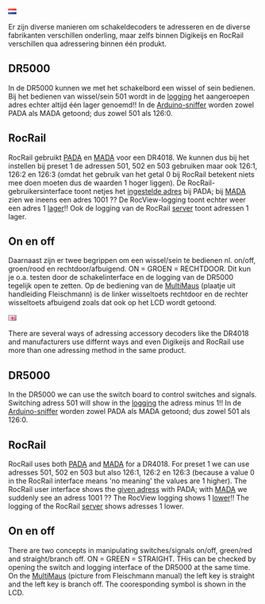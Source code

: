 ![Nederlandse vlag](../../images/nl.gif)

Er zijn diverse manieren om schakeldecoders te adresseren en de diverse fabrikanten verschillen onderling, maar zelfs binnen Digikeijs en RocRail verschillen qua adressering binnen één produkt.

## DR5000
In de DR5000 kunnen we met het schakelbord een wissel of sein bedienen. Bij het bedienen van wissel/sein 501 wordt in de [logging](./images/DR5000_adress_one_down.png) het aangeroepen adres echter altijd één lager genoemd!!
In de [Arduino-sniffer](./images/DR4018_sniffer_output.png) worden zowel PADA als MADA getoond; dus zowel 501 als 126:0.

## RocRail
RocRail gebruikt [PADA](./images/DR4018_RocRail_PADA_adressing.JPG) en [MADA](./images/DR4018_RocRail_MADA_adressing.png) voor een DR4018. We kunnen dus bij het instellen bij preset 1 de adressen 501, 502 en 503 gebruiken maar ook 126:1, 126:2 en 126:3 (omdat het gebruik van het getal 0 bij RocRail betekent niets mee doen moeten dus de waarden 1 hoger liggen).
De RocRail-gebruikersinterface toont netjes het [ingestelde adres](./images/DR4018_RocRail_Userinterface.png) bij PADA; bij [MADA](./images/DR4018_RocRail_UserinterfaceMADA.png) zien we ineens een adres 1001 ?? De RocView-logging toont echter weer een adres 1 [lager](./images/DR4018_RocRail_Logging.png)!! Ook de logging van de RocRail [server](./images/DR4018_RocRail_server_logging.png) toont adressen 1 lager.  

## On en off
Daarnaast zijn er twee begrippen om een wissel/sein te bedienen nl. on/off, groen/rood en rechtdoor/afbuigend. ON = GROEN = RECHTDOOR. Dit kun je o.a. testen door de schakelinterface en de logging van de DR5000 tegelijk open te zetten. Op de bediening van de [MultiMaus](./images/MultiMaus.png.png) (plaatje uit handleiding Fleischmann) is de linker wisseltoets rechtdoor en de rechter wisseltoets afbuigend zoals dat ook op het LCD wordt getoond.

![English flag](../../images/gb.gif)

There are several ways of adressing accessory decoders like the DR4018 and manufacturers use differnt ways and even Digikeijs and RocRail use more than one adressing method in the same product.

## DR5000
In the DR5000 we can use the switch board to control switches and signals. Switching adress 501 will show in the [logging](./images/DR5000_adress_one_down.png) the adress minus 1!!
In de [Arduino-sniffer](./images/DR4018_sniffer_output.png) worden zowel PADA als MADA getoond; dus zowel 501 als 126:0.

## RocRail
RocRail uses both [PADA](./images/DR4018_RocRail_PADA_adressing.JPG) and [MADA](./images/DR4018_RocRail_MADA_adressing.png) for a DR4018. For preset 1 we can use adresses 501, 502 en 503 but also 126:1, 126:2 en 126:3 (because a value 0 in the RocRail interface means 'no meaning' the values are 1 higher). The RocRail user interface shows the [given adress](./images/DR4018_RocRail_Userinterface.png) with PADA; with [MADA](./images/DR4018_RocRail_UserinterfaceMADA.png) we suddenly see an adress 1001 ?? The RocView logging shows 1 [lower](./images/DR4018_RocRail_Logging.png)!! The logging of the RocRail [server](./images/DR4018_RocRail_server_logging.png) shows adresses 1 lower.

## On en off
There are two concepts in manipulating switches/signals on/off, green/red and straight/branch off. ON = GREEN = STRAIGHT. THis can be checked by opening the switch and logging interface of the DR5000 at the same time. On the [MultiMaus](./images/MultiMaus.png.png) (picture from Fleischmann manual) the left key is straight and the left key is branch off. The cooresponding symbol is shown in the LCD.
